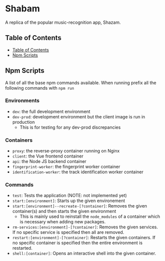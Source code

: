 # Shabam
A replica of the popular music-recognition app, Shazam.

## Table of Contents
* [Table of Contents](#table-of-contents)
* [Npm Scripts](#npm-scripts)

## Npm Scripts
A list of all the base npm commands available. When running prefix all the following commands with `npm run`

### Environments
* `dev`: the full development environment
* `dev-prod`: development environment but the client image is run in production
  * This is for testing for any dev-prod discrepancies

### Containers
* `proxy`: the reverse-proxy container running on Nginx
* `client`: the Vue frontend container
* `api`: the Node JS backend container
* `fingerprint-worker`: the fingerprint worker container
* `identification-worker`: the track identification worker container

### Commands

* `test`: Tests the application (NOTE: not implemented yet)
* `start:[environment]`: Starts up the given environement
* `start:[environment]--recreate-[?container]`: Removes the given container(s) and then starts the given environment
  * This is mainly used to reinstall the `node_modules` of a container which is necessary when adding new packages. 
* `rm-services:[environment]-[?container]`: Removes the given services. If no specific service is specified then all are removed.
* `restart:[environment]-[?container]`: Restarts the given containers. If no specific container is specified then the entire environment is restarted.
* `shell:[container]`: Opens an interactive shell into the given container.
